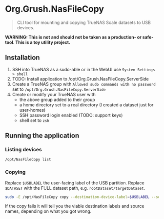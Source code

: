 # Org.Grush.NasFileCopy

> CLI tool for mounting and copying TrueNAS Scale datasets to USB devices.

**WARNING: This is not and should not be taken as a production- or safe-tool. This is a toy utility project.**

## Installation

1. SSH into TrueNAS as a sudo-able or in the WebUI use `System Settings > shell`
2. TODO: Install application to /opt/Org.Grush.NasFileCopy.ServerSide
3. Create a TrueNAS group with `Allowed sudo commands with no password` set to `/opt/Org.Grush.NasFileCopy.ServerSide`
4. Create or modify your TrueNAS user with
   - the above group added to their group
   - a home directory set to a real directory (I created a dataset just for user-homes)
   - SSH password login enabled (TODO: support keys)
   - shell set to `zsh`

## Running the application

### Listing devices

```sh
/opt/NasFileCopy list
```

### Copying

Replace `$USBLABEL` the user-facing label of the USB partition.
Replace `$DATASET` with the FULL dataset path, e.g. `rootDataset/targetDataset`.

```sh
sudo -E /opt/NasFileCopy copy --destination-device-label=$USBLABEL --source-name=$DATASET
```

If the copy fails it will tell you the viable destination labels and source names, depending on what you got wrong.